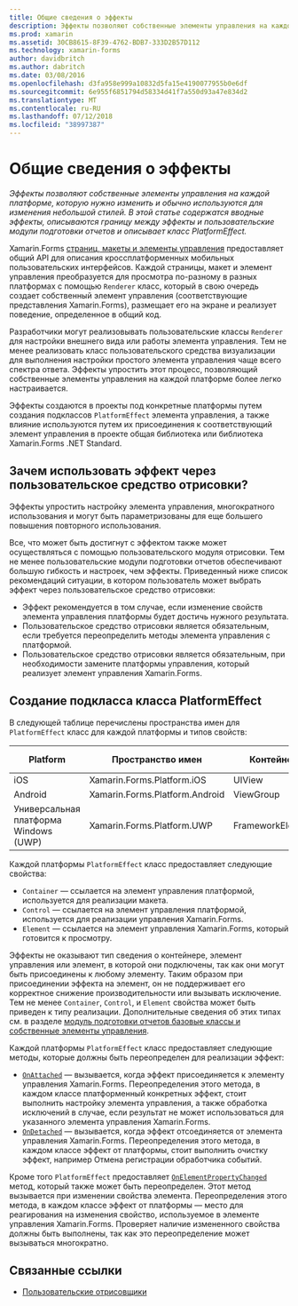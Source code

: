 ```yaml
---
title: Общие сведения о эффекты
description: Эффекты позволяют собственные элементы управления на каждой платформе, которую нужно изменить и обычно используются для изменения небольшой стилей. В этой статье содержатся вводные эффекты, описываются границу между эффекты и пользовательские модули подготовки отчетов и описывает класс PlatformEffect.
ms.prod: xamarin
ms.assetid: 30CB8615-8F39-4762-BDB7-333D2B57D112
ms.technology: xamarin-forms
author: davidbritch
ms.author: dabritch
ms.date: 03/08/2016
ms.openlocfilehash: d3fa958e999a10832d5fa15e4190077955b0e6df
ms.sourcegitcommit: 6e955f6851794d58334d41f7a550d93a47e834d2
ms.translationtype: MT
ms.contentlocale: ru-RU
ms.lasthandoff: 07/12/2018
ms.locfileid: "38997387"
---
```

# <a name="introduction-to-effects"></a>Общие сведения о эффекты

_Эффекты позволяют собственные элементы управления на каждой платформе, которую нужно изменить и обычно используются для изменения небольшой стилей. В этой статье содержатся вводные эффекты, описываются границу между эффекты и пользовательские модули подготовки отчетов и описывает класс PlatformEffect._

Xamarin.Forms [страниц, макеты и элементы управления](~/xamarin-forms/user-interface/controls/index.md) предоставляет общий API для описания кроссплатформенных мобильных пользовательских интерфейсов. Каждой страницы, макет и элемент управления преобразуется для просмотра по-разному в разных платформах с помощью `Renderer` класс, который в свою очередь создает собственный элемент управления (соответствующие представления Xamarin.Forms), размещает его на экране и реализует поведение, определенное в общий код.

Разработчики могут реализовывать пользовательские классы `Renderer` для настройки внешнего вида или работы элемента управления. Тем не менее реализовать класс пользовательского средства визуализации для выполнения настройки простого элемента управления чаще всего спектра ответа. Эффекты упростить этот процесс, позволяющий собственные элементы управления на каждой платформе более легко настраивается.

Эффекты создаются в проекты под конкретные платформы путем создания подклассов `PlatformEffect` элемента управления, а также влияние используются путем их присоединения к соответствующий элемент управления в проекте общая библиотека или библиотека Xamarin.Forms .NET Standard.

## <a name="why-use-an-effect-over-a-custom-renderer"></a>Зачем использовать эффект через пользовательское средство отрисовки?

Эффекты упростить настройку элемента управления, многократного использования и могут быть параметризованы для еще большего повышения повторного использования.

Все, что может быть достигнут с эффектом также может осуществляться с помощью пользовательского модуля отрисовки. Тем не менее пользовательские модули подготовки отчетов обеспечивают большую гибкость и настроек, чем эффекты. Приведенный ниже список рекомендаций ситуации, в котором пользователь может выбрать эффект через пользовательское средство отрисовки:

- Эффект рекомендуется в том случае, если изменение свойств элемента управления платформы будет достичь нужного результата.
- Пользовательское средство отрисовки является обязательным, если требуется переопределить методы элемента управления с платформой.
- Пользовательское средство отрисовки является обязательным, при необходимости замените платформы управления, который реализует элемент управления Xamarin.Forms.

## <a name="subclassing-the-platformeffect-class"></a>Создание подкласса класса PlatformEffect

В следующей таблице перечислены пространства имен для `PlatformEffect` класс для каждой платформы и типов свойств:

|Platform|Пространство имен|Контейнер|Элемент управления|
|--- |--- |--- |--- |
|iOS|Xamarin.Forms.Platform.iOS|UIView|UIView|
|Android|Xamarin.Forms.Platform.Android|ViewGroup|Просмотр|
|Универсальная платформа Windows (UWP)|Xamarin.Forms.Platform.UWP|FrameworkElement|FrameworkElement|

Каждой платформы `PlatformEffect` класс предоставляет следующие свойства:

- `Container` — ссылается на элемент управления платформой, используется для реализации макета.
- `Control` — ссылается на элемент управления платформой, используется для реализации управления Xamarin.Forms.
- `Element` — ссылается на элемент управления Xamarin.Forms, который готовится к просмотру.

Эффекты не оказывают тип сведения о контейнере, элемент управления или элемент, в которой они подключены, так как они могут быть присоединены к любому элементу. Таким образом при присоединении эффекта на элемент, он не поддерживает его корректное снижение производительности или вызывать исключение. Тем не менее `Container`, `Control`, и `Element` свойства может быть приведен к типу реализации. Дополнительные сведения об этих типах см. в разделе [модуль подготовки отчетов базовые классы и собственные элементы управления](~/xamarin-forms/app-fundamentals/custom-renderer/renderers.md).

Каждой платформы `PlatformEffect` класс предоставляет следующие методы, которые должны быть переопределен для реализации эффект:

- [`OnAttached`](xref:Xamarin.Forms.Effect.OnAttached) — вызывается, когда эффект присоединяется к элементу управления Xamarin.Forms. Переопределения этого метода, в каждом классе платформенный конкретных эффект, стоит выполнить настройку элемента управления, а также обработка исключений в случае, если результат не может использоваться для указанного элемента управления Xamarin.Forms.
- [`OnDetached`](xref:Xamarin.Forms.Effect.OnDetached) — вызывается, когда эффект отсоединяется от элемента управления Xamarin.Forms. Переопределения этого метода, в каждом классе эффект от платформы, стоит выполнить очистку эффект, например Отмена регистрации обработчика событий.

Кроме того `PlatformEffect` предоставляет [ `OnElementPropertyChanged` ](xref:Xamarin.Forms.PlatformEffect`2.OnElementPropertyChanged(System.ComponentModel.PropertyChangedEventArgs)) метод, который также может быть переопределен. Этот метод вызывается при изменении свойства элемента. Переопределения этого метода, в каждом классе эффект от платформы — место для реагирования на изменения свойство, используемое в элементе управления Xamarin.Forms. Проверяет наличие измененного свойства должны быть выполнены, так как это переопределение может вызываться многократно.


## <a name="related-links"></a>Связанные ссылки

- [Пользовательские отрисовщики](~/xamarin-forms/app-fundamentals/custom-renderer/index.md)
